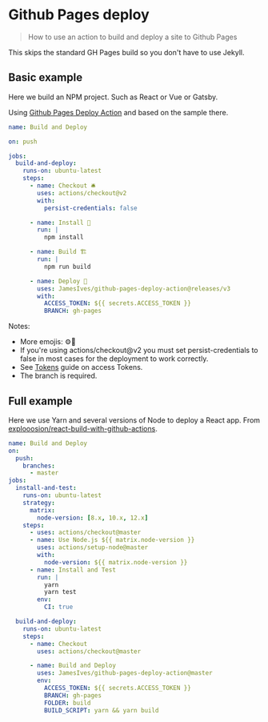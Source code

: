 # Github Pages deploy
> How to use an action to build and deploy a site to Github Pages

This skips the standard GH Pages build so you don't have to use Jekyll.

## Basic example

Here we build an NPM project. Such as React or Vue or Gatsby.


Using [Github Pages Deploy Action](https://github.com/marketplace/actions/deploy-to-github-pages) and based on the sample there.


```yaml
name: Build and Deploy

on: push

jobs:
  build-and-deploy:
    runs-on: ubuntu-latest
    steps:
      - name: Checkout 🛎️
        uses: actions/checkout@v2
        with:
          persist-credentials: false

      - name: Install 🔧 
        run: |
          npm install

      - name: Build 🏗️
        run: |
          npm run build

      - name: Deploy 🚀
        uses: JamesIves/github-pages-deploy-action@releases/v3
        with:
          ACCESS_TOKEN: ${{ secrets.ACCESS_TOKEN }}
          BRANCH: gh-pages
```

Notes:

- More emojis: ⚙️🧱
- If you're using actions/checkout@v2 you must set persist-credentials to false in most cases for the deployment to work correctly.
- See [Tokens](tokens/) guide on access Tokens.
- The branch is required.


## Full example

Here we use Yarn and several versions of Node to deploy a React app. From [explooosion/react-build-with-github-actions](https://github.com/explooosion/react-build-with-github-actions).

```yaml
name: Build and Deploy
on:
  push:
    branches:
      - master
jobs:
  install-and-test:
    runs-on: ubuntu-latest
    strategy:
      matrix:
        node-version: [8.x, 10.x, 12.x]
    steps:
      - uses: actions/checkout@master
      - name: Use Node.js ${{ matrix.node-version }}
        uses: actions/setup-node@master
        with:
          node-version: ${{ matrix.node-version }}
      - name: Install and Test
        run: |
          yarn
          yarn test
        env:
          CI: true

  build-and-deploy:
    runs-on: ubuntu-latest
    steps:
      - name: Checkout
        uses: actions/checkout@master

      - name: Build and Deploy
        uses: JamesIves/github-pages-deploy-action@master
        env:
          ACCESS_TOKEN: ${{ secrets.ACCESS_TOKEN }}
          BRANCH: gh-pages
          FOLDER: build
          BUILD_SCRIPT: yarn && yarn build
```

